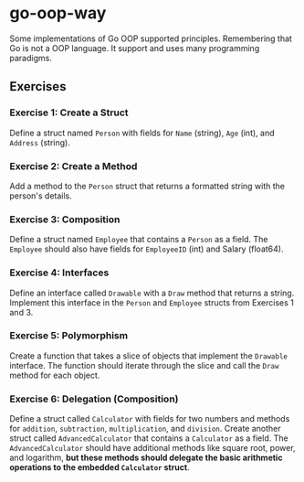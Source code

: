 # go-oop-way

Some implementations of Go OOP supported principles. Remembering that Go is not a OOP language. It support and uses many programming paradigms.

## Exercises

### Exercise 1: Create a Struct

Define a struct named `Person` with fields for `Name` (string), `Age` (int), and `Address` (string).

### Exercise 2: Create a Method

Add a method to the `Person` struct that returns a formatted string with the person's details.

### Exercise 3: Composition

Define a struct named `Employee` that contains a `Person` as a field. The `Employee` should also have fields for `EmployeeID` (int) and Salary 
(float64).

### Exercise 4: Interfaces

Define an interface called `Drawable` with a `Draw` method that returns a string. Implement this interface in the `Person` and `Employee` structs from Exercises 1 and 3.

### Exercise 5: Polymorphism

Create a function that takes a slice of objects that implement the `Drawable` interface. The function should iterate through the slice and call the `Draw` method for each object.

### Exercise 6: Delegation (Composition)

Define a struct called `Calculator` with fields for two numbers and methods for `addition`, `subtraction`, `multiplication`, and `division`. Create another struct called `AdvancedCalculator` that contains a `Calculator` as a field. The `AdvancedCalculator` should have additional methods like square root, power, and logarithm, **but these methods should delegate the basic arithmetic operations to the embedded `Calculator` struct**.